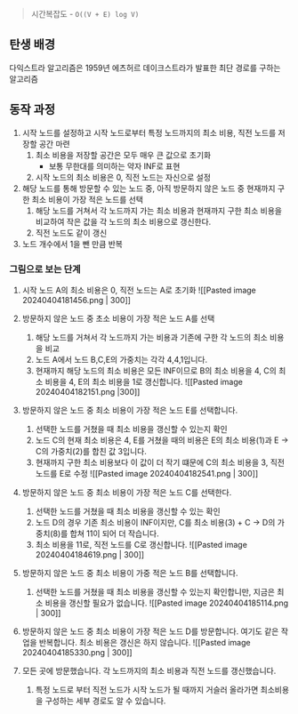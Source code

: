 > 시간복잡도 - `O((V + E) log V)`


## 탄생 배경
다익스트라 알고리즘은 1959년 에츠허르 데이크스트라가 발표한 최단 경로를 구하는 알고리즘


## 동작 과정
1. 시작 노드를 설정하고 시작 노드로부터 특정 노드까지의 최소 비용, 직전 노드를 저장할 공간 마련
	1. 최소 비용을 저장할 공간은 모두 매우 큰 값으로 초기화
		- 보통 무한대를 의미하는 약자 INF로 표현
	2. 시작 노드의 최소 비용은 0, 직전 노드는 자신으로 설정
2. 해당 노드를 통해 방문할 수 있는 노드 중, 아직 방문하지 않은 노드 중 현재까지 구한 최소 비용이 가장 적은 노드를 선택
	1. 해당 노드를 거쳐서 각 노드까지 가는 최소 비용과 현재까지 구한 최소 비용을 비교하여 작은 값을 각 노드의 최소 비용으로 갱신한다. 
	2. 직전 노드도 같이 갱신
3. 노드 개수에서 1을 뺀 만큼 반복


### 그림으로 보는 단계

1. 시작 노드 A의 최소 비용은 0, 직전 노드는 A로 초기화
![[Pasted image 20240404181456.png | 300]]
2. 방문하지 않은 노드 중 초소 비용이 가장 적은 노드 A를 선택
	1. 해당 노드를 거쳐서 각 노드까지 가는 비용과 기존에 구한 각 노드의 최소 비용을 비교
	2. 노드 A에서 노드 B,C,E의 가중치는 각각 4,4,1입니다. 
	3. 현재까지 해당 노드의 최소 비용은 모든 INF이므로 B의 최소 비용을 4, C의 최소 비용을 4, E의 최소 비용을 1로 갱신합니다. 
![[Pasted image 20240404182151.png |300]]
3. 방문하지 않은 노드 중 최소 비용이 가장 적은 노드 E를 선택합니다.
	1. 선택한 노드를 거쳤을 때 최소 비용을 갱신할 수 있는지 확인
	2. 노드 C의 현재 최소 비용은 4, E를 거쳤을 때의 비용은 E의 최소 비용(1)과 E -> C의 가중치(2)를 합친 값 3입니다. 
	3. 현재까지 구한 최소 비용보다 이 값이 더 작기 떄문에 C의 최소 비용을 3, 직전 노드를 E로 수정
![[Pasted image 20240404182541.png | 300]]
4. 방문하지 않은 노드 중 최소 비용이 가장 적은 노드 C를 선택한다. 
	1. 선택한 노드를 거쳤을 때 최소 비용을 갱신할 수 있는 확인
	2. 노드 D의 경우 기존 최소 비용이 INF이지만, C를 최소 비용(3) + C -> D의 가중치(8)를 합쳐 11이 되어 더 작습니다.
	3. 최소 비용을 11로, 직전 노드를 C로 갱신합니다. 
	![[Pasted image 20240404184619.png | 300]]
5. 방문하지 않은 노드 중 최소 비용이 가중 적은 노드 B를 선택합니다. 
	1. 선택한 노드를 거쳤을 때 최소 비용을 갱신할 수 있는지 확인합니만, 지금은 최소 비용을 갱신할 필요가 없습니다. 
![[Pasted image 20240404185114.png | 300]]
6. 방문하지 않은 노드 중 최소 비용이 가장 적은 노드 D를 방문합니다. 여기도 같은 작업을 반복합니다. 최소 비용은 갱신은 하지 않습니다. 
![[Pasted image 20240404185330.png | 300]]

7. 모든 곳에 방문했습니다. 각 노드까지의 최소 비용과 직전 노드를 갱신했습니다. 
	1. 특정 노드로 부터 직전 노드가 시작 노드가 될 때까지 거슬러 올라가면 최소비용을 구성하는 세부 경로도 알 수 있습니다.